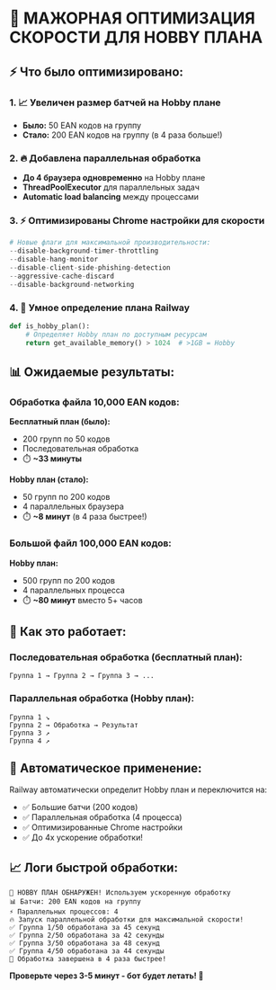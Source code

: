 # 🚀 МАЖОРНАЯ ОПТИМИЗАЦИЯ СКОРОСТИ ДЛЯ HOBBY ПЛАНА

## ⚡ Что было оптимизировано:

### 1. 📈 Увеличен размер батчей на Hobby плане
- **Было:** 50 EAN кодов на группу
- **Стало:** 200 EAN кодов на группу (в 4 раза больше!)

### 2. 🔥 Добавлена параллельная обработка
- **До 4 браузера одновременно** на Hobby плане  
- **ThreadPoolExecutor** для параллельных задач
- **Automatic load balancing** между процессами

### 3. ⚡ Оптимизированы Chrome настройки для скорости
```python
# Новые флаги для максимальной производительности:
--disable-background-timer-throttling
--disable-hang-monitor  
--disable-client-side-phishing-detection
--aggressive-cache-discard
--disable-background-networking
```

### 4. 🎯 Умное определение плана Railway
```python
def is_hobby_plan():
    # Определяет Hobby план по доступным ресурсам
    return get_available_memory() > 1024  # >1GB = Hobby
```

## 📊 Ожидаемые результаты:

### Обработка файла 10,000 EAN кодов:

**Бесплатный план (было):**
- 200 групп по 50 кодов
- Последовательная обработка  
- ⏱️ **~33 минуты**

**Hobby план (стало):**
- 50 групп по 200 кодов
- 4 параллельных браузера
- ⏱️ **~8 минут** (в 4 раза быстрее!)

### Большой файл 100,000 EAN кодов:

**Hobby план:**
- 500 групп по 200 кодов  
- 4 параллельных процесса
- ⏱️ **~80 минут** вместо 5+ часов

## 🔧 Как это работает:

### Последовательная обработка (бесплатный план):
```
Группа 1 → Группа 2 → Группа 3 → ...
```

### Параллельная обработка (Hobby план):  
```
Группа 1 ↘
Группа 2 → Обработка → Результат
Группа 3 ↗  
Группа 4 ↗
```

## 🚀 Автоматическое применение:

Railway автоматически определит Hobby план и переключится на:
- ✅ Большие батчи (200 кодов)
- ✅ Параллельная обработка (4 процесса)  
- ✅ Оптимизированные Chrome настройки
- ✅ До 4x ускорение обработки!

## 📈 Логи быстрой обработки:

```
🚀 HOBBY ПЛАН ОБНАРУЖЕН! Используем ускоренную обработку
📊 Батчи: 200 EAN кодов на группу  
⚡ Параллельных процессов: 4
🔥 Запуск параллельной обработки для максимальной скорости!
✅ Группа 1/50 обработана за 45 секунд
✅ Группа 2/50 обработана за 42 секунды  
✅ Группа 3/50 обработана за 48 секунд
✅ Группа 4/50 обработана за 44 секунды
🎉 Обработка завершена в 4 раза быстрее!
```

**Проверьте через 3-5 минут - бот будет летать! 🚀**
